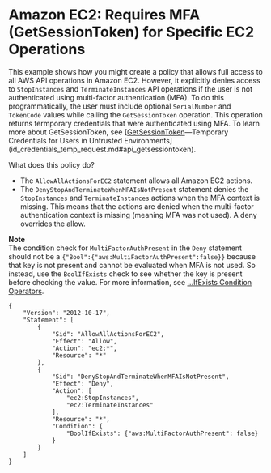 # Amazon EC2: Requires MFA \(GetSessionToken\) for Specific EC2 Operations<a name="reference_policies_examples_ec2_require-mfa"></a>

This example shows how you might create a policy that allows full access to all AWS API operations in Amazon EC2\. However, it explicitly denies access to `StopInstances` and `TerminateInstances` API operations if the user is not authenticated using multi\-factor authentication \(MFA\)\. To do this programmatically, the user must include optional `SerialNumber` and `TokenCode` values while calling the `GetSessionToken` operation\. This operation returns termporary credentials that were authenticated using MFA\. To learn more about GetSessionToken, see [[GetSessionToken](https://docs.aws.amazon.com/STS/latest/APIReference/API_GetSessionToken.html)—Temporary Credentials for Users in Untrusted Environments](id_credentials_temp_request.md#api_getsessiontoken)\.

What does this policy do?
+ The `AllowAllActionsForEC2` statement allows all Amazon EC2 actions\.
+ The `DenyStopAndTerminateWhenMFAIsNotPresent` statement denies the `StopInstances` and `TerminateInstances` actions when the MFA context is missing\. This means that the actions are denied when the multi\-factor authentication context is missing \(meaning MFA was not used\)\. A deny overrides the allow\.

**Note**  
The condition check for `MultiFactorAuthPresent` in the `Deny` statement should not be a `{"Bool":{"aws:MultiFactorAuthPresent":false}}` because that key is not present and cannot be evaluated when MFA is not used\. So instead, use the `BoolIfExists` check to see whether the key is present before checking the value\. For more information, see [\.\.\.IfExists Condition Operators](reference_policies_elements_condition_operators.md#Conditions_IfExists)\.

```
{
    "Version": "2012-10-17",
    "Statement": [
        {
            "Sid": "AllowAllActionsForEC2",
            "Effect": "Allow",
            "Action": "ec2:*",
            "Resource": "*"
        },
        {
            "Sid": "DenyStopAndTerminateWhenMFAIsNotPresent",
            "Effect": "Deny",
            "Action": [
                "ec2:StopInstances",
                "ec2:TerminateInstances"
            ],
            "Resource": "*",
            "Condition": {
                "BoolIfExists": {"aws:MultiFactorAuthPresent": false}
            }
        }
    ]
}
```